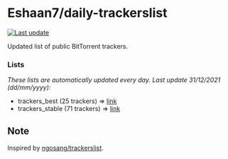 
# Eshaan7/daily-trackerslist 

[![Last update](https://img.shields.io/badge/Last%20update-31/12/2021-blue.svg)](#)

Updated list of public BitTorrent trackers.

### Lists
*These lists are automatically updated every day. Last update 31/12/2021 (_dd/mm/yyyy_):*

* trackers_best (25 trackers) => [link](https://raw.githubusercontent.com/eshaan7/daily-trackerslist/master/trackers_best.txt)
* trackers_stable (71 trackers) => [link](https://raw.githubusercontent.com/eshaan7/daily-trackerslist/master/trackers_stable.txt)

## Note

Inspired by [ngosang/trackerslist](https://github.com/ngosang/trackerslist).
